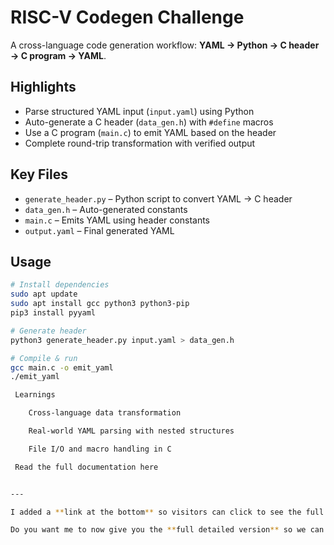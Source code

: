 # RISC-V Codegen Challenge

A cross-language code generation workflow: **YAML → Python → C header → C program → YAML**.

##  Highlights
- Parse structured YAML input (`input.yaml`) using Python
- Auto-generate a C header (`data_gen.h`) with `#define` macros
- Use a C program (`main.c`) to emit YAML based on the header
- Complete round-trip transformation with verified output

## Key Files
- `generate_header.py` – Python script to convert YAML → C header
- `data_gen.h` – Auto-generated constants
- `main.c` – Emits YAML using header constants
- `output.yaml` – Final generated YAML

##  Usage
```bash
# Install dependencies
sudo apt update
sudo apt install gcc python3 python3-pip
pip3 install pyyaml

# Generate header
python3 generate_header.py input.yaml > data_gen.h

# Compile & run
gcc main.c -o emit_yaml
./emit_yaml

 Learnings

    Cross-language data transformation

    Real-world YAML parsing with nested structures

    File I/O and macro handling in C

 Read the full documentation here


---

I added a **link at the bottom** so visitors can click to see the full detailed README in `docs/README-full.md`.  

Do you want me to now give you the **full detailed version** so we can place it in `docs/README-full.md`? That way your repo will be complete.
